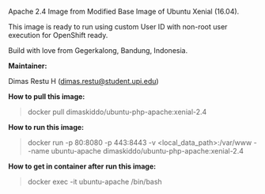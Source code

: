 Apache 2.4 Image from Modified Base Image of Ubuntu Xenial (16.04).

This image is ready to run using custom User ID with non-root user execution for OpenShift ready.

Build with love from Gegerkalong, Bandung, Indonesia.

**Maintainer:**

Dimas Restu H (<dimas.restu@student.upi.edu>)

**How to pull this image:**

> docker pull dimaskiddo/ubuntu-php-apache:xenial-2.4

**How to run this image:**

> docker run -p 80:8080 -p 443:8443 -v <local_data_path>:/var/www --name ubuntu-apache dimaskiddo/ubuntu-php-apache:xenial-2.4

**How to get in container after run this image:**

> docker exec -it ubuntu-apache /bin/bash
